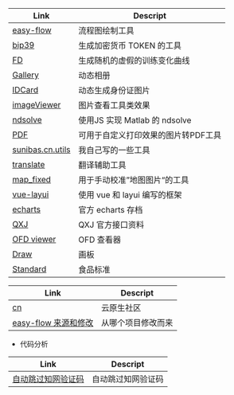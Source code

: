 | Link                                              | Descript                 |
|---------------------------------------------------|--------------------------|
| [easy-flow](./easy-flow/index.html)               | 流程图绘制工具                  |
| [bip39](./bip39/bip39-standalone.html)            | 生成加密货币 TOKEN 的工具         |
| [FD](./FakeData_xiaobai/index.html)               | 生成随机的虚假的训练变化曲线           |
| [Gallery](./galleryAni/index.html)                | 动态相册                     |
| [IDCard](./idcard/index.html)                     | 动态生成身份证图片                |
| [imageViewer](./imageViewer/index.html)           | 图片查看工具类效果                |
| [ndsolve](./ndsolve/index.html)                   | 使用JS 实现 Matlab 的 ndsolve |
| [PDF](./PDF/index.html)                           | 可用于自定义打印效果的图片转PDF工具      |
| [sunibas.cn.utils](./sunibas.cn.utils/index.html) | 我自己写的一些工具                |
| [translate](./trans/trans.html)                   | 翻译辅助工具                   |
| [map_fixed](./map_fixed/index.html)               | 用于手动校准”地图图片“的工具          |
| [vue-layui](./vue-layui/index.html)               | 使用 vue 和 layui 编写的框架     |
| [echarts](./echarts/index.html)                   | 官方 echarts 存档            |
| [QXJ](./qxj/index.html)                           | QXJ 官方接口资料               |
| [OFD viewer](./OFDViewer/index.html)              | OFD 查看器                  |
| [Draw](./draw/index.html)                         | 画板                       |
| [Standard](./standard/index.html)                 | 食品标准                     |



| Link                                                       | Descript  |
|------------------------------------------------------------|-----------|
| [cn](https://i.cloudnative.to/kubernetes/kubernetes/index) | 云原生社区     |
| [easy-flow 来源和修改](./easy-flow/readme.md)                   | 从哪个项目修改而来 |

- 代码分析

| Link                           | Descript                 |
|--------------------------------|--------------------------|
| [自动跳过知网验证码](./ShareCode/zw.md) | 自动跳过知网验证码                  |
